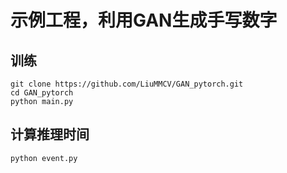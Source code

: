 # 示例工程，利用GAN生成手写数字

## 训练

```
git clone https://github.com/LiuMMCV/GAN_pytorch.git
cd GAN_pytorch
python main.py
```

## 计算推理时间

```
python event.py
```

